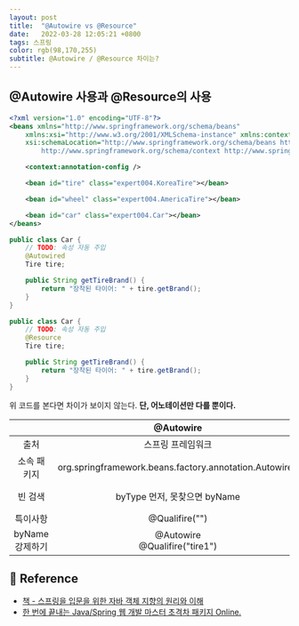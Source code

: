 ```yaml
---
layout: post 
title:  "@Autowire vs @Resource"
date:   2022-03-28 12:05:21 +0800 
tags: 스프링
color: rgb(98,170,255)
subtitle: @Autowire / @Resource 차이는?
---
```


## @Autowire 사용과 @Resource의 사용

```xml
<?xml version="1.0" encoding="UTF-8"?>
<beans xmlns="http://www.springframework.org/schema/beans"
	xmlns:xsi="http://www.w3.org/2001/XMLSchema-instance" xmlns:context="http://www.springframework.org/schema/context"
	xsi:schemaLocation="http://www.springframework.org/schema/beans http://www.springframework.org/schema/beans/spring-beans.xsd
		http://www.springframework.org/schema/context http://www.springframework.org/schema/context/spring-context-3.1.xsd">

	<context:annotation-config />

	<bean id="tire" class="expert004.KoreaTire"></bean>

	<bean id="wheel" class="expert004.AmericaTire"></bean>

	<bean id="car" class="expert004.Car"></bean>
</beans>
```

```java
public class Car {
    // TODO: 속성 자동 주입
	@Autowired
	Tire tire;

	public String getTireBrand() {
		return "장착된 타이어: " + tire.getBrand();
	}
}

public class Car {
    // TODO: 속성 자동 주입
    @Resource
    Tire tire;

    public String getTireBrand() {
        return "장착된 타이어: " + tire.getBrand();
    }
}
```

위 코드를 본다면 차이가 보이지 않는다. **단, 어노테이션만 다를 뿐이다.**

||@Autowire|@Resource|
|:---:|:---:|:---:|
|출처|스프링 프레임워크|표준 자바|
|소속 패키지|org.springframework.beans.factory.annotation.Autowired|import javax.annotation.Resource|
|빈 검색|byType 먼저, 못찾으면 byName| byName 먼저, 못찾으면 byType|
|특이사항|@Qualifire("")|name 어트리뷰트|
|byName 강제하기|@Autowire <br> @Qualifire("tire1")|@Resource(name = "tire1")|



## 🧾 Reference
- [책 - 스프링을 입문을 위한 자바 객체 지향의 원리와 이해](https://www.aladin.co.kr/shop/wproduct.aspx?ItemId=55641908)
- [한 번에 끝내는 Java/Spring 웹 개발 마스터 초격차 패키지 Online.]()
